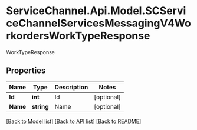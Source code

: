 # ServiceChannel.Api.Model.SCServiceChannelServicesMessagingV4WorkordersWorkTypeResponse
WorkTypeResponse

## Properties

Name | Type | Description | Notes
------------ | ------------- | ------------- | -------------
**Id** | **int** | Id | [optional] 
**Name** | **string** | Name | [optional] 

[[Back to Model list]](../README.md#documentation-for-models) [[Back to API list]](../README.md#documentation-for-api-endpoints) [[Back to README]](../README.md)

